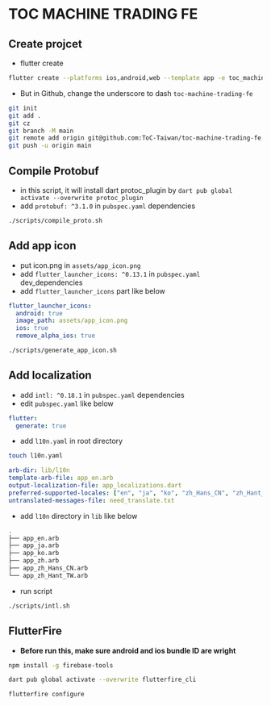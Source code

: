# TOC MACHINE TRADING FE

## Create projcet

- flutter create

```sh
flutter create --platforms ios,android,web --template app -e toc_machine_trading_fe
```

- But in Github, change the underscore to dash `toc-machine-trading-fe`

```sh
git init
git add .
git cz
git branch -M main
git remote add origin git@github.com:ToC-Taiwan/toc-machine-trading-fe.git
git push -u origin main
```

## Compile Protobuf

- in this script, it will install dart protoc_plugin by `dart pub global activate --overwrite protoc_plugin`
- add `protobuf: ^3.1.0` in `pubspec.yaml` dependencies

```sh
./scripts/compile_proto.sh
```

## Add app icon

- put icon.png in `assets/app_icon.png`
- add `flutter_launcher_icons: ^0.13.1` in `pubspec.yaml` dev_dependencies
- add `flutter_launcher_icons` part like below

```yaml
flutter_launcher_icons:
  android: true
  image_path: assets/app_icon.png
  ios: true
  remove_alpha_ios: true
```

```sh
./scripts/generate_app_icon.sh
```

## Add localization

- add `intl: ^0.18.1` in `pubspec.yaml` dependencies
- edit `pubspec.yaml` like below

```yaml
flutter:
  generate: true
```

- add `l10n.yaml` in root directory

```sh
touch l10n.yaml
```

```yaml
arb-dir: lib/l10n
template-arb-file: app_en.arb
output-localization-file: app_localizations.dart
preferred-supported-locales: ["en", "ja", "ko", "zh_Hans_CN", "zh_Hant_TW"]
untranslated-messages-file: need_translate.txt
```

- add `l10n` directory in `lib` like below

```sh
.
├── app_en.arb
├── app_ja.arb
├── app_ko.arb
├── app_zh.arb
├── app_zh_Hans_CN.arb
└── app_zh_Hant_TW.arb
```

- run script

```sh
./scripts/intl.sh
```

## FlutterFire

- **Before run this, make sure android and ios bundle ID are wright**

```sh
npm install -g firebase-tools
```

```sh
dart pub global activate --overwrite flutterfire_cli
```

```sh
flutterfire configure
```
